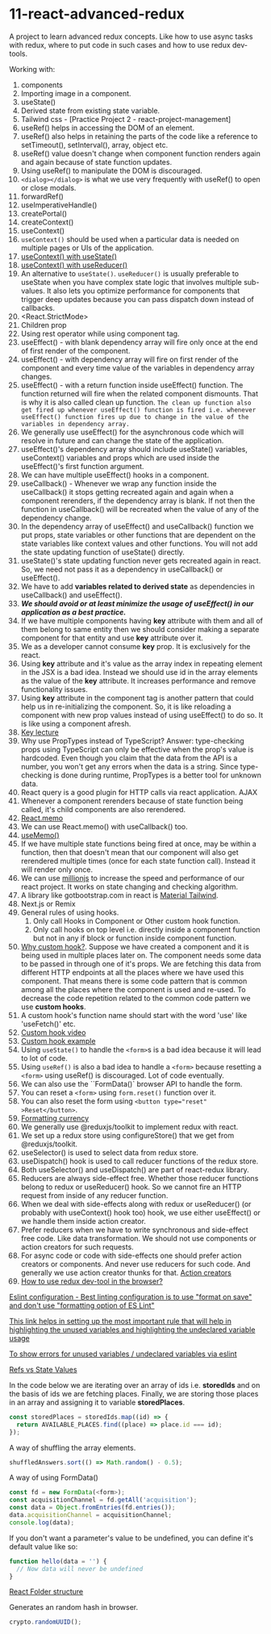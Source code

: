 # 11-react-advanced-redux

A project to learn advanced redux concepts. Like how to use async tasks with redux, where to put code in such cases and how to use redux dev-tools.

Working with:

1. components
2. Importing image in a component.
3. useState()
4. Derived state from existing state variable.
5. Tailwind css - [Practice Project 2 - react-project-management]
6. useRef() helps in accessing the DOM of an element.
7. useRef() also helps in retaining the parts of the code like a reference to setTimeout(), setInterval(), array, object etc.
8. useRef() value doesn't change when component function renders again and again because of state function updates.
9. Using useRef() to manipulate the DOM is discouraged.
10. `<dialog></dialog>` is what we use very frequently with useRef() to open or close modals.
11. forwardRef()
12. useImperativeHandle()
13. createPortal()
14. createContext()
15. useContext()
16. `useContext()` should be used when a particular data is needed on multiple pages or UIs of the application.
17. [useContext() with useState()](https://github.com/ankurnecessary/8-react-food-ordering-app/blob/main/src/store/UserProgressContext.jsx)
18. [useContext() with useReducer()](https://github.com/ankurnecessary/8-react-food-ordering-app/blob/main/src/store/CartContext.jsx)
19. An alternative to `useState()`. `useReducer()` is usually preferable to useState when you have complex state logic that involves multiple sub-values. It also lets you optimize performance for components that trigger deep updates because you can pass dispatch down instead of callbacks.
20. <React.StrictMode>
21. Children prop
22. Using rest operator while using component tag.
23. useEffect() - with blank dependency array will fire only once at the end of first render of the component.
24. useEffect() - with dependency array will fire on first render of the component and every time value of the variables in dependency array changes.
25. useEffect() - with a return function inside useEffect() function. The function returned will fire when the related component dismounts. That is why it is also called clean up function. `The clean up function also get fired up whenever useEffect() function is fired i.e. whenever useEffect() function fires up due to change in the value of the variables in dependency array.`
26. We generally use useEffect() for the asynchronous code which will resolve in future and can change the state of the application.
27. useEffect()'s dependency array should include useState() variables, useContext() variables and props which are used inside the useEffect()'s first function argument.
28. We can have multiple useEffect() hooks in a component.
29. useCallback() - Whenever we wrap any function inside the useCallback() it stops getting recreated again and again when a component rerenders, if the dependency array is blank. If not then the function in useCallback() will be recreated when the value of any of the dependency change.
30. In the dependency array of useEffect() and useCallback() function we put props, state variables or other functions that are dependent on the state variables like context values and other functions. You will not add the state updating function of useState() directly.
31. useState()'s state updating function never gets recreated again in react. So, we need not pass it as a dependency in useCallback() or useEffect().
32. We have to add **variables related to derived state** as dependencies in useCallback() and useEffect().
33. **_We should avoid or at least minimize the usage of useEffect() in our application as a best practice._**
34. If we have multiple components having **key** attribute with them and all of them belong to same entity then we should consider making a separate component for that entity and use **key** attribute over it.
35. We as a developer cannot consume **key** prop. It is exclusively for the react.
36. Using **key** attribute and it's value as the array index in repeating element in the JSX is a bad idea. Instead we should use id in the array elements as the value of the **key** attribute. It increases performance and remove functionality issues.
37. Using **key** attribute in the component tag is another pattern that could help us in re-initializing the component. So, it is like reloading a component with new prop values instead of using useEffect() to do so. It is like using a component afresh.
38. [Key lecture](https://www.udemy.com/course/react-the-complete-guide-incl-redux/learn/lecture/40270596#questions)
39. Why use PropTypes instead of TypeScript? Answer: type-checking props using TypeScript can only be effective when the prop's value is hardcoded. Even though you claim that the data from the API is a number, you won't get any errors when the data is a string. Since type-checking is done during runtime, PropTypes is a better tool for unknown data.
40. React query is a good plugin for HTTP calls via react application. AJAX
41. Whenever a component rerenders because of state function being called, it's child components are also rerendered.
42. [React.memo](https://docs.google.com/document/d/1IKjPhw6a3TPKvmeJ9743PljP6ci7UkbkgNa3sQwVRWs/edit#heading=h.raq8jq8e7749)
43. We can use React.memo() with useCallback() too.
44. [useMemo()](https://docs.google.com/document/d/1IKjPhw6a3TPKvmeJ9743PljP6ci7UkbkgNa3sQwVRWs/edit#heading=h.cf9uscl5y5c8)
45. If we have multiple state functions being fired at once, may be within a function, then that doesn't mean that our component will also get rerendered multiple times (once for each state function call). Instead it will render only once.
46. We can use [millionjs](https://million.dev/) to increase the speed and performance of our react project. It works on state changing and checking algorithm.
47. A library like gotbootstrap.com in react is [Material Tailwind](https://www.material-tailwind.com/docs/react/accordion).
48. Next.js or Remix
49. General rules of using hooks.
    1. Only call Hooks in Component or Other custom hook function.
    2. Only call hooks on top level i.e. directly inside a component function but not in any if block or function inside component function.
50. [Why custom hook?](https://www.udemy.com/course/react-the-complete-guide-incl-redux/learn/lecture/39837042#content). Suppose we have created a component and it is being used in multiple places later on. The component needs some data to be passed in through one of it's props. We are fetching this data from different HTTP endpoints at all the places where we have used this component. That means there is some code pattern that is common among all the places where the component is used and re-used. To decrease the code repetition related to the common code pattern we use **custom hooks**.
51. A custom hook's function name should start with the word 'use' like 'useFetch()' etc.
52. [Custom hook video](https://www.udemy.com/course/react-the-complete-guide-incl-redux/learn/lecture/8244694#questions)
53. [Custom hook example](https://github.com/ankurnecessary/8-react-food-ordering-app/blob/main/src/hooks/useHttp.js)
54. Using `useState()` to handle the `<form>`s is a bad idea because it will lead to lot of code.
55. Using `useRef()` is also a bad idea to handle a `<form>` because resetting a `<form>` using useRef() is discouraged. Lot of code eventually.
56. We can also use the ``FormData()` browser API to handle the form.
57. You can reset a `<form>` using `form.reset()` function over it.
58. You can also reset the form using `<button type="reset" >Reset</button>`.
59. [Formatting currency](https://developer.mozilla.org/en-US/docs/Web/JavaScript/Reference/Global_Objects/Intl/NumberFormat)
60. We generally use @reduxjs/toolkit to implement redux with react.
61. We set up a redux store using configureStore() that we get from @reduxjs/toolkit.
62. useSelector() is used to select data from redux store.
63. useDispatch() hook is used to call reducer functions of the redux store.
64. Both useSelector() and useDispatch() are part of react-redux library.
65. Reducers are always side-effect free. Whether those reducer functions belong to redux or useReducer() hook. So we cannot fire an HTTP request from inside of any reducer function.
66. When we deal with side-effects along with redux or useReducer() (or probably with useContext() hook too) hook, we use either useEffect() or we handle them inside action creator.
67. Prefer reducers when we have to write synchronous and side-effect free code. Like data transformation. We should not use components or action creators for such requests.
68. For async code or code with side-effects one should prefer action creators or components. And never use reducers for such code. And generally we use action creator thunks for that. [Action creators](https://github.com/ankurnecessary/11-react-advanced-redux/blob/main/src/store/cart-action-creators.js)
69. [How to use redux dev-tool in the browser?](https://www.udemy.com/course/react-the-complete-guide-incl-redux/learn/lecture/25600378#questions)

[Eslint configuration - Best linting configuration is to use "format on save" and don't use "formatting option of ES Lint"](https://www.udemy.com/course/react-the-complete-guide-incl-redux/learn/lecture/8231814#questions/20789494)

[This link helps in setting up the most important rule that will help in highlighting the unused variables and highlighting the undeclared variable usage](https://www.dhiwise.com/post/essential-eslint-rules-for-react#1-react-jsx-uses-react-)

[To show errors for unused variables / undeclared variables via eslint](https://eslint.org/docs/latest/rules/no-undef)

[Refs vs State Values](https://www.udemy.com/course/react-the-complete-guide-incl-redux/learn/lecture/39836310#questions)

In the code below we are iterating over an array of ids i.e. **storedIds** and on the basis of ids we are fetching places. Finally, we are storing those places in an array and assigning it to variable **storedPlaces**.

```Javascript
const storedPlaces = storedIds.map((id) => {
  return AVAILABLE_PLACES.find((place) => place.id === id);
});
```

A way of shuffling the array elements.

```Javascript
shuffledAnswers.sort(() => Math.random() - 0.5);
```

A way of using FormData()

```Javascript
const fd = new FormData(<form>);
const acquisitionChannel = fd.getAll('acquisition');
const data = Object.fromEntries(fd.entries());
data.acquisitionChannel = acquisitionChannel;
console.log(data);
```

If you don't want a parameter's value to be undefined, you can define it's default value like so:

```javascript
function hello(data = '') {
  // Now data will never be undefined
}
```

[React Folder structure](https://www.youtube.com/watch?v=UUga4-z7b6s)

Generates an random hash in browser.

```javascript
crypto.randomUUID();
```
